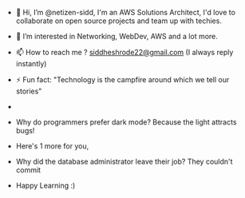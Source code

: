- 👋 Hi, I’m @netizen-sidd, I'm an AWS Solutions Architect, I'd love to collaborate on open source projects and team up with techies. 
- 👀 I’m interested in Networking, WebDev, AWS and a lot more. 

- 📫 How to reach me ? siddheshrode22@gmail.com (I always reply instantly)
- ⚡ Fun fact: "Technology is the campfire around which we tell our stories"
-
-    Why do programmers prefer dark mode? Because the light attracts bugs!
-    Here's 1 more for you,
-    Why did the database administrator leave their job? They couldn't commit
-    Happy Learning :) 

<!---
netizen-sidd/netizen-sidd is a ✨ special ✨ repository because its `README.md` (this file) appears on your GitHub profile.
You can click the Preview link to take a look at your changes.
--->

